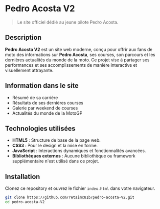 # Pedro Acosta V2

> Le site officiel dédié au jeune pilote Pedro Acosta.

## Description

**Pedro Acosta V2** est un site web moderne, conçu pour offrir aux fans de moto des informations sur **Pedro Acosta**, ses courses, son parcours et les dernières actualités du monde de la moto. Ce projet vise à partager ses performances et ses accomplissements de manière interactive et visuellement attrayante.

## Information dans le site

- Résumé de sa carrière 
- Résultats de ses dernières courses
- Galerie par weekend de courses 
- Actualités du monde de la MotoGP


## Technologies utilisées

- **HTML5** : Structure de base de la page web.
- **CSS3** : Pour le design et la mise en forme.
- **JavaScript** : Interactions dynamiques et fonctionnalités avancées.
- **Bibliothèques externes** : Aucune bibliothèque ou framework supplémentaire n'est utilisé dans ce projet.

## Installation

Clonez ce repository et ouvrez le fichier `index.html` dans votre navigateur.

```bash
git clone https://github.com/retsimx81b/pedro-acosta-V2.git
cd pedro-acosta-V2
